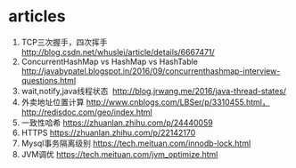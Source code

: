 # articles

1. TCP三次握手，四次挥手
  http://blog.csdn.net/whuslei/article/details/6667471/
2. ConcurrentHashMap vs HashMap vs HashTable
  http://javabypatel.blogspot.in/2016/09/concurrenthashmap-interview-questions.html
3. wait,notify,java线程状态
  http://blog.jrwang.me/2016/java-thread-states/
4. 外卖地址位置计算
  http://www.cnblogs.com/LBSer/p/3310455.html， http://redisdoc.com/geo/index.html
5. 一致性哈希
  https://zhuanlan.zhihu.com/p/24440059
6. HTTPS
  https://zhuanlan.zhihu.com/p/22142170
7. Mysql事务隔离级别
  https://tech.meituan.com/innodb-lock.html
8. JVM调优
  https://tech.meituan.com/jvm_optimize.html
